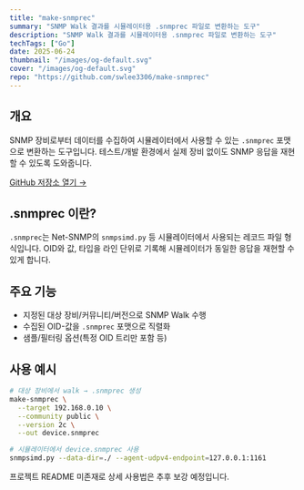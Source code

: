 ```yaml
---
title: "make-snmprec"
summary: "SNMP Walk 결과를 시뮬레이터용 .snmprec 파일로 변환하는 도구"
description: "SNMP Walk 결과를 시뮬레이터용 .snmprec 파일로 변환하는 도구"
techTags: ["Go"]
date: 2025-06-24
thumbnail: "/images/og-default.svg"
cover: "/images/og-default.svg"
repo: "https://github.com/swlee3306/make-snmprec"
---
```


## 개요

SNMP 장비로부터 데이터를 수집하여 시뮬레이터에서 사용할 수 있는 `.snmprec` 포맷으로 변환하는 도구입니다. 테스트/개발 환경에서 실제 장비 없이도 SNMP 응답을 재현할 수 있도록 도와줍니다.

<a class="btn" href="https://github.com/swlee3306/make-snmprec" target="_blank" rel="noopener">GitHub 저장소 열기 →</a>

## .snmprec 이란?

`.snmprec`는 Net-SNMP의 `snmpsimd.py` 등 시뮬레이터에서 사용되는 레코드 파일 형식입니다. OID와 값, 타입을 라인 단위로 기록해 시뮬레이터가 동일한 응답을 재현할 수 있게 합니다.

## 주요 기능

- 지정된 대상 장비/커뮤니티/버전으로 SNMP Walk 수행
- 수집된 OID-값을 `.snmprec` 포맷으로 직렬화
- 샘플/필터링 옵션(특정 OID 트리만 포함 등)

## 사용 예시

```bash
# 대상 장비에서 walk → .snmprec 생성
make-snmprec \
  --target 192.168.0.10 \
  --community public \
  --version 2c \
  --out device.snmprec

# 시뮬레이터에서 device.snmprec 사용
snmpsimd.py --data-dir=./ --agent-udpv4-endpoint=127.0.0.1:1161
```

프로젝트 README 미존재로 상세 사용법은 추후 보강 예정입니다.
